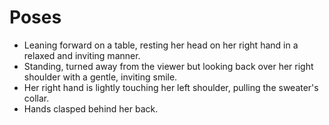 # Poses

- Leaning forward on a table, resting her head on her right hand in a relaxed and inviting manner.
- Standing, turned away from the viewer but looking back over her right shoulder with a gentle, inviting smile.
- Her right hand is lightly touching her left shoulder, pulling the sweater's collar.
- Hands clasped behind her back.